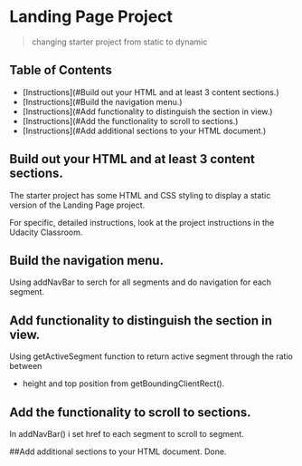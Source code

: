 # Landing Page Project
> changing starter project from static to dynamic

## Table of Contents

* [Instructions](#Build out your HTML and at least 3 content sections.)
* [Instructions](#Build the navigation menu.)
* [Instructions](#Add functionality to distinguish the section in view.)
* [Instructions](#Add the functionality to scroll to sections.)
* [Instructions](#Add additional sections to your HTML document.)



## Build out your HTML and at least 3 content sections.
The starter project has some HTML and CSS styling to display a static version of the Landing Page project. 

For specific, detailed instructions, look at the project instructions in the Udacity Classroom.
## Build the navigation menu.
 Using addNavBar to serch for all segments and do navigation for each segment.

##  Add functionality to distinguish the section in view.
 Using getActiveSegment function to return active segment through the ratio between
* height and top position from getBoundingClientRect().

## Add the functionality to scroll to sections.
 In addNavBar() i set href to each segment to scroll to segment.

##Add additional sections to your HTML document.
Done.


